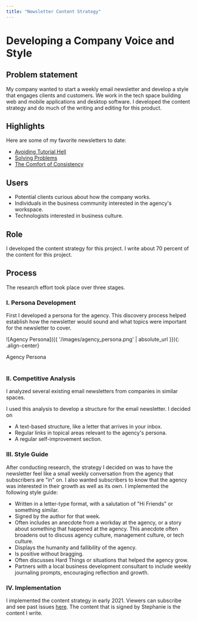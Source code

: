 ```yaml
---
title: "Newsletter Content Strategy"
---
```

# Developing a Company Voice and Style

## Problem statement
My company wanted to start a weekly email newsletter and develop a style that engages clients and customers. We work in the tech space building web and mobile applications and desktop software. I developed the content strategy and do much of the writing and editing for this product.

## Highlights

Here are some of my favorite newsletters to date:
- [Avoiding Tutorial Hell](https://www.getrevue.co/profile/radial/issues/avoiding-tutorial-hell-974804)
- [Solving Problems](https://www.getrevue.co/profile/radial/issues/solving-problems-740112)
- [The Comfort of Consistency](https://www.getrevue.co/profile/radial/issues/the-comfort-of-consistency-571600)

## Users
- Potential clients curious about how the company works.
- Individuals in the business community interested in the agency's workspace.
- Technologists interested in business culture.

## Role
I developed the content strategy for this project. I write about 70 percent of the content for this project.

## Process
The research effort took place over three stages.

### I. Persona Development
First I developed a persona for the agency. This discovery process helped establish how the newsletter would sound and what topics were important for the newsletter to cover.

![Agency Persona]({{ '/images/agency_persona.png' | absolute_url }}){: .align-center}
<figcaption>Agency Persona</figcaption>
<br/>

### II. Competitive Analysis
I analyzed several existing email newsletters from companies in similar spaces.

I used this analysis to develop a structure for the email newsletter. I decided on
- A text-based structure, like a letter that arrives in your inbox.
- Regular links in topical areas relevant to the agency's persona.
- A regular self-improvement section.

### III. Style Guide

After conducting research, the strategy I decided on was to have the newsletter feel like a small weekly conversation from the agency that subscribers are "in" on. I also wanted subscribers to know that the agency was interested in their growth as well as its own. I implemented the following style guide:

- Written in a letter-type format, with a salutation of "Hi Friends" or something similar.
- Signed by the author for that week.
- Often includes an anecdote from a workday at the agency, or a story about something that happened at the agency. This anecdote often broadens out to discuss agency culture, management culture, or tech culture.
- Displays the humanity and fallibility of the agency.
- Is positive without bragging.
- Often discusses Hard Things or situations that helped the agency grow.
- Partners with a local business development consultant to include weekly journaling prompts, encouraging reflection and growth.

### IV. Implementation

I implemented the content strategy in early 2021. Viewers can subscribe and see past issues [here](https://www.getrevue.co/profile/radial). The content that is signed by Stephanie is the content I write.
